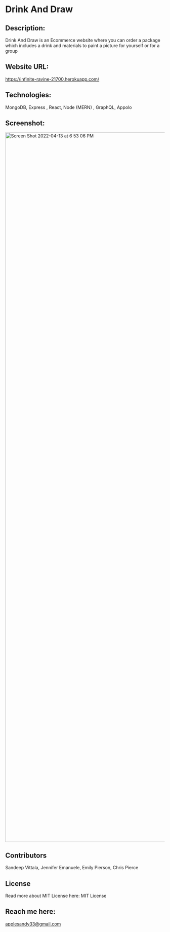 # Drink And Draw

## Description:
Drink And Draw is an Ecommerce website where you can order a package which includes a drink and materials to paint a picture for yourself or for a group

## Website URL: 
https://infinite-ravine-21700.herokuapp.com/ 

## Technologies:

MongoDB, Express , React, Node (MERN) , GraphQL, Appolo

## Screenshot:
<img width="2240" alt="Screen Shot 2022-04-13 at 6 53 06 PM" src="https://user-images.githubusercontent.com/89868916/163282858-662fd889-802f-415b-b350-0c024e174cfa.png">



## Contributors
Sandeep Vittala, Jennifer Emanuele, Emily Pierson, Chris Pierce


## License
Read more about MIT License here: MIT License

## Reach me here:
applesandy33@gmail.com
